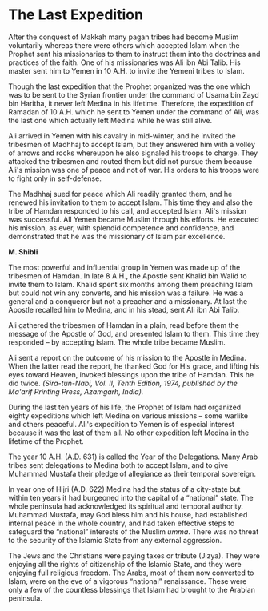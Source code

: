 The Last Expedition
===================

After the conquest of Makkah many pagan tribes had become Muslim
voluntarily whereas there were others which accepted Islam when the
Prophet sent his missionaries to them to instruct them into the
doctrines and practices of the faith. One of his missionaries was Ali
ibn Abi Talib. His master sent him to Yemen in 10 A.H. to invite the
Yemeni tribes to Islam.

Though the last expedition that the Prophet organized was the one which
was to be sent to the Syrian frontier under the command of Usama bin
Zayd bin Haritha, it never left Medina in his lifetime. Therefore, the
expedition of Ramadan of 10 A.H. which he sent to Yemen under the
command of Ali, was the last one which actually left Medina while he was
still alive.

Ali arrived in Yemen with his cavalry in mid-winter, and he invited the
tribesmen of Madhhaj to accept Islam, but they answered him with a
volley of arrows and rocks whereupon he also signaled his troops to
charge. They attacked the tribesmen and routed them but did not pursue
them because Ali's mission was one of peace and not of war. His orders
to his troops were to fight only in self-defense.

The Madhhaj sued for peace which Ali readily granted them, and he
renewed his invitation to them to accept Islam. This time they and also
the tribe of Hamdan responded to his call, and accepted Islam. Ali's
mission was successful. All Yemen became Muslim through his efforts. He
executed his mission, as ever, with splendid competence and confidence,
and demonstrated that he was the missionary of Islam par excellence.

**M. Shibli**

The most powerful and influential group in Yemen was made up of the
tribesmen of Hamdan. In late 8 A.H., the Apostle sent Khalid bin Walid
to invite them to Islam. Khalid spent six months among them preaching
Islam but could not win any converts, and his mission was a failure. He
was a general and a conqueror but not a preacher and a missionary. At
last the Apostle recalled him to Medina, and in his stead, sent Ali ibn
Abi Talib.

Ali gathered the tribesmen of Hamdan in a plain, read before them the
message of the Apostle of God, and presented Islam to them. This time
they responded – by accepting Islam. The whole tribe became Muslim.

Ali sent a report on the outcome of his mission to the Apostle in
Medina. When the latter read the report, he thanked God for His grace,
and lifting his eyes toward Heaven, invoked blessings upon the tribe of
Hamdan. This he did twice. *(Sira-tun-Nabi, Vol. II, Tenth Edition,
1974, published by the Ma'arif Printing Press, Azamgarh, India).*

During the last ten years of his life, the Prophet of Islam had
organized eighty expeditions which left Medina on various missions –
some warlike and others peaceful. Ali's expedition to Yemen is of
especial interest because it was the last of them all. No other
expedition left Medina in the lifetime of the Prophet.

The year 10 A.H. (A.D. 631) is called the Year of the Delegations. Many
Arab tribes sent delegations to Medina both to accept Islam, and to give
Muhammad Mustafa their pledge of allegiance as their temporal sovereign.

In year one of Hijri (A.D. 622) Medina had the status of a city-state
but within ten years it had burgeoned into the capital of a “national”
state. The whole peninsula had acknowledged its spiritual and temporal
authority. Muhammad Mustafa, may God bless him and his house, had
established internal peace in the whole country, and had taken effective
steps to safeguard the “national” interests of the Muslim *umma*. There
was no threat to the security of the Islamic State from any external
aggression.

The Jews and the Christians were paying taxes or tribute (Jizya). They
were enjoying all the rights of citizenship of the Islamic State, and
they were enjoying full religious freedom. The Arabs, most of them now
converted to Islam, were on the eve of a vigorous “national”
renaissance. These were only a few of the countless blessings that Islam
had brought to the Arabian peninsula.


